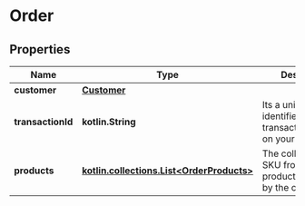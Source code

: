 
# Order

## Properties
Name | Type | Description | Notes
------------ | ------------- | ------------- | -------------
**customer** | [**Customer**](Customer.md) |  | 
**transactionId** | **kotlin.String** | Its a unique identifier for the transaction/payment on your app | 
**products** | [**kotlin.collections.List&lt;OrderProducts&gt;**](OrderProducts.md) | The collection of SKU from the products selected by the customer |  [optional]



